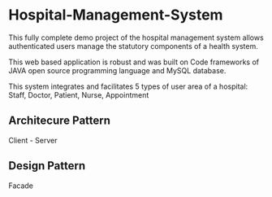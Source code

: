 # Hospital-Management-System
This fully complete demo project of the hospital management system allows authenticated users manage the statutory components of a health system.

This web based application is robust and was built on Code frameworks of JAVA open source programming language and MySQL database.

This system integrates and facilitates 5 types of user area of a hospital: Staff, Doctor,  Patient,  Nurse,  Appointment

## Architecure Pattern
Client - Server

## Design Pattern
Facade
